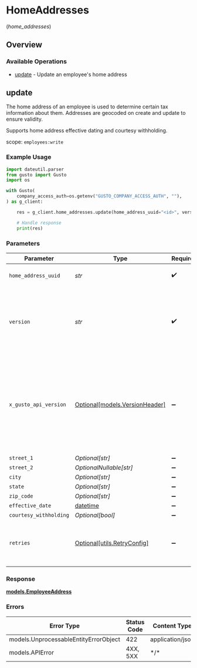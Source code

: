 # HomeAddresses
(*home_addresses*)

## Overview

### Available Operations

* [update](#update) - Update an employee's home address

## update

The home address of an employee is used to determine certain tax information about them. Addresses are geocoded on create and update to ensure validity.

Supports home address effective dating and courtesy withholding.

scope: `employees:write`

### Example Usage

```python
import dateutil.parser
from gusto import Gusto
import os

with Gusto(
    company_access_auth=os.getenv("GUSTO_COMPANY_ACCESS_AUTH", ""),
) as g_client:

    res = g_client.home_addresses.update(home_address_uuid="<id>", version="fe75bd065ff48b91c35fe8ff842f986c", street_1="300 3rd Street", street_2=None, city="San Francisco", state="CA", zip_code="94107", effective_date=dateutil.parser.parse("2021-01-01").date(), courtesy_withholding=True)

    # Handle response
    print(res)

```

### Parameters

| Parameter                                                                                                                                                                                                                    | Type                                                                                                                                                                                                                         | Required                                                                                                                                                                                                                     | Description                                                                                                                                                                                                                  |
| ---------------------------------------------------------------------------------------------------------------------------------------------------------------------------------------------------------------------------- | ---------------------------------------------------------------------------------------------------------------------------------------------------------------------------------------------------------------------------- | ---------------------------------------------------------------------------------------------------------------------------------------------------------------------------------------------------------------------------- | ---------------------------------------------------------------------------------------------------------------------------------------------------------------------------------------------------------------------------- |
| `home_address_uuid`                                                                                                                                                                                                          | *str*                                                                                                                                                                                                                        | :heavy_check_mark:                                                                                                                                                                                                           | The UUID of the home address                                                                                                                                                                                                 |
| `version`                                                                                                                                                                                                                    | *str*                                                                                                                                                                                                                        | :heavy_check_mark:                                                                                                                                                                                                           | The current version of the object. See the [versioning guide](https://docs.gusto.com/embedded-payroll/docs/versioning#object-layer) for information on how to use this field.                                                |
| `x_gusto_api_version`                                                                                                                                                                                                        | [Optional[models.VersionHeader]](../../models/versionheader.md)                                                                                                                                                              | :heavy_minus_sign:                                                                                                                                                                                                           | Determines the date-based API version associated with your API call. If none is provided, your application's [minimum API version](https://docs.gusto.com/embedded-payroll/docs/api-versioning#minimum-api-version) is used. |
| `street_1`                                                                                                                                                                                                                   | *Optional[str]*                                                                                                                                                                                                              | :heavy_minus_sign:                                                                                                                                                                                                           | N/A                                                                                                                                                                                                                          |
| `street_2`                                                                                                                                                                                                                   | *OptionalNullable[str]*                                                                                                                                                                                                      | :heavy_minus_sign:                                                                                                                                                                                                           | N/A                                                                                                                                                                                                                          |
| `city`                                                                                                                                                                                                                       | *Optional[str]*                                                                                                                                                                                                              | :heavy_minus_sign:                                                                                                                                                                                                           | N/A                                                                                                                                                                                                                          |
| `state`                                                                                                                                                                                                                      | *Optional[str]*                                                                                                                                                                                                              | :heavy_minus_sign:                                                                                                                                                                                                           | N/A                                                                                                                                                                                                                          |
| `zip_code`                                                                                                                                                                                                                   | *Optional[str]*                                                                                                                                                                                                              | :heavy_minus_sign:                                                                                                                                                                                                           | N/A                                                                                                                                                                                                                          |
| `effective_date`                                                                                                                                                                                                             | [datetime](https://docs.python.org/3/library/datetime.html#datetime-objects)                                                                                                                                                 | :heavy_minus_sign:                                                                                                                                                                                                           | N/A                                                                                                                                                                                                                          |
| `courtesy_withholding`                                                                                                                                                                                                       | *Optional[bool]*                                                                                                                                                                                                             | :heavy_minus_sign:                                                                                                                                                                                                           | N/A                                                                                                                                                                                                                          |
| `retries`                                                                                                                                                                                                                    | [Optional[utils.RetryConfig]](../../models/utils/retryconfig.md)                                                                                                                                                             | :heavy_minus_sign:                                                                                                                                                                                                           | Configuration to override the default retry behavior of the client.                                                                                                                                                          |

### Response

**[models.EmployeeAddress](../../models/employeeaddress.md)**

### Errors

| Error Type                            | Status Code                           | Content Type                          |
| ------------------------------------- | ------------------------------------- | ------------------------------------- |
| models.UnprocessableEntityErrorObject | 422                                   | application/json                      |
| models.APIError                       | 4XX, 5XX                              | \*/\*                                 |